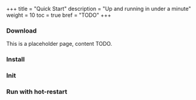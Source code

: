 +++
title = "Quick Start"
description = "Up and running in under a minute"
weight = 10
toc = true
bref = "TODO"
+++

### Download

This is a placeholder page, content TODO.

### Install

### Init

### Run with hot-restart
